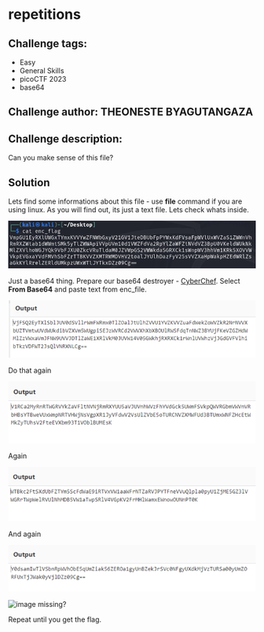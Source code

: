 # repetitions
## Challenge tags:
- Easy
- General Skills
- picoCTF 2023
- base64

## Challenge author: THEONESTE BYAGUTANGAZA
## Challenge description:
Can you make sense of this file?

## Solution
Lets find some informations about this file - use **file** command if you are using linux. As you will find out, its just a text file. Lets check whats inside.  

![image missing?](./content/repetitions_01.PNG)

Just a base64 thing. Prepare our base64 destroyer - [CyberChef](https://gchq.github.io/CyberChef/). Select **From Base64** and paste text from enc_file. 

![image missing?](./content/repetitions_02.PNG)

Do that again

![image missing?](./content/repetitions_03.PNG)

Again

![image missing?](./content/repetitions_04.PNG)

And again 

![image missing?](./content/repetitions_05.PNG)

![image missing?](https://tenor.com/pl/view/more-kylo-ren-adam-driver-screaming-star-wars-gif-17734637)

Repeat until you get the flag. 



